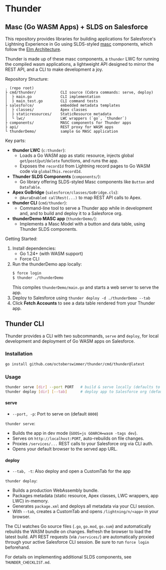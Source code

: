 # Thunder
## Masc (Go WASM Apps) + SLDS on Salesforce

This repository provides libraries for building applications for Salesforce's
Lightning Experience in Go using SLDS-styled [masc](https://github.com/octoberswimmer/masc) components, which follow the [Elm Architecture](https://guide.elm-lang.org/architecture/).

Thunder is made up of these masc components, a `thunder` LWC for running the
compiled wasm applications, a lightweight API designed to mirror the REST
API, and a CLI to make development a joy.

Repository Structure:
```
. (repo root)
├ cmd/thunder/           CLI source (Cobra commands: serve, deploy)
│  ├ main.go             CLI implementation
│  ├ main_test.go        CLI command tests
├ salesforce/            embedded metadata templates
│  ├ classes/            Apex classes
│  ├ staticresources/    StaticResource metadata
│  └ lwc/                LWC wrappers (`go`, `thunder`)
├ components/            MASC components for Thunder apps
├ api/                   REST proxy for WASM apps
└ thunderDemo/           sample Go MASC application
```

Key parts:
- **thunder LWC** (`c:thunder`):
  - Loads a Go WASM app as static resource, injects global `get`/`post`/`put`/`delete` functions, and runs the app.
  - Exposes the `recordId` from Lightning record pages to Go WASM code via `globalThis.recordId`.
- **Thunder SLDS Components** (`components/`):
  - Go library offering SLDS-styled Masc components like `Button` and `DataTable`.
- **Apex GoBridge** (`salesforce/classes/GoBridge.cls`):
  - `@AuraEnabled callRest(...)` to map REST API calls to Apex.
- **thunder CLI** (`cmd/thunder`):
  -  Command-line tool to serve a Thunder app while in development and, and to
	  build and deploy it to a Salesforce org.
- **thunderDemo MASC app** (`thunderDemo/`):
  - Implements a Masc Model with a button and data table, using Thunder SLDS components.

Getting Started:
1. Install dependencies:
   - Go 1.24+ (with WASM support)
   - Force CLI
2. Run the thunderDemo app locally:
   ```sh
   $ force login
   $ thunder ./thunderDemo
   ```
   This compiles `thunderDemo/main.go` and starts a web server to serve the app.
3. Deploy to Salesforce using `thunder deploy -d ./thunderDemo --tab`
4. Click **Fetch Accounts** to see a data table rendered from your Thunder app.

## Thunder CLI
Thunder provides a CLI with two subcommands, `serve` and `deploy`, for local development and deployment of Go WASM apps on Salesforce.

### Installation
```sh
go install github.com/octoberswimmer/thunder/cmd/thunder@latest
```


### Usage
```sh
thunder serve [dir] --port PORT   # build & serve locally (defaults to current dir)
thunder deploy [dir] [--tab]      # deploy app to Salesforce org (defaults to current dir)
```

#### serve
 - `--port, -p`: Port to serve on (default `8000`)

`thunder serve`:
- Builds the app in dev mode (`GOOS=js GOARCH=wasm -tags dev`).
- Serves on `http://localhost:PORT`, auto-rebuilds on file changes.
- Proxies `/services/...` REST calls to your Salesforce org via CLI auth.
- Opens your default browser to the served app URL.

#### deploy
 - `--tab, -t`: Also deploy and open a CustomTab for the app

`thunder deploy`:
- Builds a production WebAssembly bundle.
- Packages metadata (static resource, Apex classes, LWC wrappers, app LWC) in-memory.
- Generates `package.xml` and deploys all metadata via your CLI session.
- With `--tab`, creates a CustomTab and opens `/lightning/n/<app>` in your browser.

The CLI watches Go source files (`.go`, `go.mod`, `go.sum`) and automatically rebuilds the WASM bundle on changes. Refresh the browser to load the latest build.
API REST requests (via `/services/`) are automatically proxied through your active Salesforce CLI session. Be sure to run `force login` beforehand.

For details on implementing additional SLDS components, see `THUNDER_CHECKLIST.md`.
